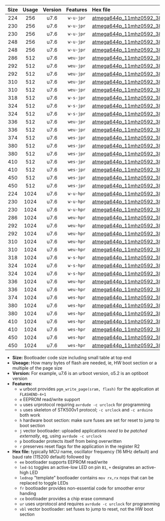 |Size|Usage|Version|Features|Hex file|
|:-:|:-:|:-:|:-:|:--|
|224|256|u7.6|`w-u-jpr`|[atmega644p_11mhz0592_38400bps_ur_vbl.hex](https://raw.githubusercontent.com/stefanrueger/urboot/main/atmega644p_11mhz0592_38400bps_ur_vbl.hex)|
|230|256|u7.6|`w-u-jpr`|[atmega644p_11mhz0592_38400bps_led+b0_ur_vbl.hex](https://raw.githubusercontent.com/stefanrueger/urboot/main/atmega644p_11mhz0592_38400bps_led+b0_ur_vbl.hex)|
|230|256|u7.6|`w-u-jpr`|[atmega644p_11mhz0592_38400bps_lednop_ur_vbl.hex](https://raw.githubusercontent.com/stefanrueger/urboot/main/atmega644p_11mhz0592_38400bps_lednop_ur_vbl.hex)|
|248|256|u7.6|`w-u-jpr`|[atmega644p_11mhz0592_38400bps_led+b0_fr_ur_vbl.hex](https://raw.githubusercontent.com/stefanrueger/urboot/main/atmega644p_11mhz0592_38400bps_led+b0_fr_ur_vbl.hex)|
|248|256|u7.6|`w-u-jpr`|[atmega644p_11mhz0592_38400bps_lednop_fr_ur_vbl.hex](https://raw.githubusercontent.com/stefanrueger/urboot/main/atmega644p_11mhz0592_38400bps_lednop_fr_ur_vbl.hex)|
|286|512|u7.6|`weu-jpr`|[atmega644p_11mhz0592_38400bps_ee_ur_vbl.hex](https://raw.githubusercontent.com/stefanrueger/urboot/main/atmega644p_11mhz0592_38400bps_ee_ur_vbl.hex)|
|292|512|u7.6|`weu-jpr`|[atmega644p_11mhz0592_38400bps_ee_led+b0_ur_vbl.hex](https://raw.githubusercontent.com/stefanrueger/urboot/main/atmega644p_11mhz0592_38400bps_ee_led+b0_ur_vbl.hex)|
|292|512|u7.6|`weu-jpr`|[atmega644p_11mhz0592_38400bps_ee_lednop_ur_vbl.hex](https://raw.githubusercontent.com/stefanrueger/urboot/main/atmega644p_11mhz0592_38400bps_ee_lednop_ur_vbl.hex)|
|310|512|u7.6|`weu-jpr`|[atmega644p_11mhz0592_38400bps_ee_led+b0_fr_ur_vbl.hex](https://raw.githubusercontent.com/stefanrueger/urboot/main/atmega644p_11mhz0592_38400bps_ee_led+b0_fr_ur_vbl.hex)|
|310|512|u7.6|`weu-jpr`|[atmega644p_11mhz0592_38400bps_ee_lednop_fr_ur_vbl.hex](https://raw.githubusercontent.com/stefanrueger/urboot/main/atmega644p_11mhz0592_38400bps_ee_lednop_fr_ur_vbl.hex)|
|318|512|u7.6|`w-s-jpr`|[atmega644p_11mhz0592_38400bps_vbl.hex](https://raw.githubusercontent.com/stefanrueger/urboot/main/atmega644p_11mhz0592_38400bps_vbl.hex)|
|324|512|u7.6|`w-s-jpr`|[atmega644p_11mhz0592_38400bps_led+b0_vbl.hex](https://raw.githubusercontent.com/stefanrueger/urboot/main/atmega644p_11mhz0592_38400bps_led+b0_vbl.hex)|
|324|512|u7.6|`w-s-jpr`|[atmega644p_11mhz0592_38400bps_lednop_vbl.hex](https://raw.githubusercontent.com/stefanrueger/urboot/main/atmega644p_11mhz0592_38400bps_lednop_vbl.hex)|
|336|512|u7.6|`weu-jpr`|[atmega644p_11mhz0592_38400bps_ee_led+b0_fr_ce_ur_vbl.hex](https://raw.githubusercontent.com/stefanrueger/urboot/main/atmega644p_11mhz0592_38400bps_ee_led+b0_fr_ce_ur_vbl.hex)|
|336|512|u7.6|`weu-jpr`|[atmega644p_11mhz0592_38400bps_ee_lednop_fr_ce_ur_vbl.hex](https://raw.githubusercontent.com/stefanrueger/urboot/main/atmega644p_11mhz0592_38400bps_ee_lednop_fr_ce_ur_vbl.hex)|
|374|512|u7.6|`wes-jpr`|[atmega644p_11mhz0592_38400bps_ee_vbl.hex](https://raw.githubusercontent.com/stefanrueger/urboot/main/atmega644p_11mhz0592_38400bps_ee_vbl.hex)|
|380|512|u7.6|`wes-jpr`|[atmega644p_11mhz0592_38400bps_ee_led+b0_vbl.hex](https://raw.githubusercontent.com/stefanrueger/urboot/main/atmega644p_11mhz0592_38400bps_ee_led+b0_vbl.hex)|
|380|512|u7.6|`wes-jpr`|[atmega644p_11mhz0592_38400bps_ee_lednop_vbl.hex](https://raw.githubusercontent.com/stefanrueger/urboot/main/atmega644p_11mhz0592_38400bps_ee_lednop_vbl.hex)|
|410|512|u7.6|`wes-jpr`|[atmega644p_11mhz0592_38400bps_ee_led+b0_fr_vbl.hex](https://raw.githubusercontent.com/stefanrueger/urboot/main/atmega644p_11mhz0592_38400bps_ee_led+b0_fr_vbl.hex)|
|410|512|u7.6|`wes-jpr`|[atmega644p_11mhz0592_38400bps_ee_lednop_fr_vbl.hex](https://raw.githubusercontent.com/stefanrueger/urboot/main/atmega644p_11mhz0592_38400bps_ee_lednop_fr_vbl.hex)|
|450|512|u7.6|`wes-jpr`|[atmega644p_11mhz0592_38400bps_ee_led+b0_fr_ce_vbl.hex](https://raw.githubusercontent.com/stefanrueger/urboot/main/atmega644p_11mhz0592_38400bps_ee_led+b0_fr_ce_vbl.hex)|
|450|512|u7.6|`wes-jpr`|[atmega644p_11mhz0592_38400bps_ee_lednop_fr_ce_vbl.hex](https://raw.githubusercontent.com/stefanrueger/urboot/main/atmega644p_11mhz0592_38400bps_ee_lednop_fr_ce_vbl.hex)|
|224|1024|u7.6|`w-u-hpr`|[atmega644p_11mhz0592_38400bps_ur.hex](https://raw.githubusercontent.com/stefanrueger/urboot/main/atmega644p_11mhz0592_38400bps_ur.hex)|
|230|1024|u7.6|`w-u-hpr`|[atmega644p_11mhz0592_38400bps_led+b0_ur.hex](https://raw.githubusercontent.com/stefanrueger/urboot/main/atmega644p_11mhz0592_38400bps_led+b0_ur.hex)|
|230|1024|u7.6|`w-u-hpr`|[atmega644p_11mhz0592_38400bps_lednop_ur.hex](https://raw.githubusercontent.com/stefanrueger/urboot/main/atmega644p_11mhz0592_38400bps_lednop_ur.hex)|
|286|1024|u7.6|`weu-hpr`|[atmega644p_11mhz0592_38400bps_ee_ur.hex](https://raw.githubusercontent.com/stefanrueger/urboot/main/atmega644p_11mhz0592_38400bps_ee_ur.hex)|
|292|1024|u7.6|`weu-hpr`|[atmega644p_11mhz0592_38400bps_ee_led+b0_ur.hex](https://raw.githubusercontent.com/stefanrueger/urboot/main/atmega644p_11mhz0592_38400bps_ee_led+b0_ur.hex)|
|292|1024|u7.6|`weu-hpr`|[atmega644p_11mhz0592_38400bps_ee_lednop_ur.hex](https://raw.githubusercontent.com/stefanrueger/urboot/main/atmega644p_11mhz0592_38400bps_ee_lednop_ur.hex)|
|310|1024|u7.6|`weu-hpr`|[atmega644p_11mhz0592_38400bps_ee_led+b0_fr_ur.hex](https://raw.githubusercontent.com/stefanrueger/urboot/main/atmega644p_11mhz0592_38400bps_ee_led+b0_fr_ur.hex)|
|310|1024|u7.6|`weu-hpr`|[atmega644p_11mhz0592_38400bps_ee_lednop_fr_ur.hex](https://raw.githubusercontent.com/stefanrueger/urboot/main/atmega644p_11mhz0592_38400bps_ee_lednop_fr_ur.hex)|
|318|1024|u7.6|`w-s-hpr`|[atmega644p_11mhz0592_38400bps.hex](https://raw.githubusercontent.com/stefanrueger/urboot/main/atmega644p_11mhz0592_38400bps.hex)|
|324|1024|u7.6|`w-s-hpr`|[atmega644p_11mhz0592_38400bps_led+b0.hex](https://raw.githubusercontent.com/stefanrueger/urboot/main/atmega644p_11mhz0592_38400bps_led+b0.hex)|
|324|1024|u7.6|`w-s-hpr`|[atmega644p_11mhz0592_38400bps_lednop.hex](https://raw.githubusercontent.com/stefanrueger/urboot/main/atmega644p_11mhz0592_38400bps_lednop.hex)|
|336|1024|u7.6|`weu-hpr`|[atmega644p_11mhz0592_38400bps_ee_led+b0_fr_ce_ur.hex](https://raw.githubusercontent.com/stefanrueger/urboot/main/atmega644p_11mhz0592_38400bps_ee_led+b0_fr_ce_ur.hex)|
|336|1024|u7.6|`weu-hpr`|[atmega644p_11mhz0592_38400bps_ee_lednop_fr_ce_ur.hex](https://raw.githubusercontent.com/stefanrueger/urboot/main/atmega644p_11mhz0592_38400bps_ee_lednop_fr_ce_ur.hex)|
|374|1024|u7.6|`wes-hpr`|[atmega644p_11mhz0592_38400bps_ee.hex](https://raw.githubusercontent.com/stefanrueger/urboot/main/atmega644p_11mhz0592_38400bps_ee.hex)|
|380|1024|u7.6|`wes-hpr`|[atmega644p_11mhz0592_38400bps_ee_led+b0.hex](https://raw.githubusercontent.com/stefanrueger/urboot/main/atmega644p_11mhz0592_38400bps_ee_led+b0.hex)|
|380|1024|u7.6|`wes-hpr`|[atmega644p_11mhz0592_38400bps_ee_lednop.hex](https://raw.githubusercontent.com/stefanrueger/urboot/main/atmega644p_11mhz0592_38400bps_ee_lednop.hex)|
|410|1024|u7.6|`wes-hpr`|[atmega644p_11mhz0592_38400bps_ee_led+b0_fr.hex](https://raw.githubusercontent.com/stefanrueger/urboot/main/atmega644p_11mhz0592_38400bps_ee_led+b0_fr.hex)|
|410|1024|u7.6|`wes-hpr`|[atmega644p_11mhz0592_38400bps_ee_lednop_fr.hex](https://raw.githubusercontent.com/stefanrueger/urboot/main/atmega644p_11mhz0592_38400bps_ee_lednop_fr.hex)|
|450|1024|u7.6|`wes-hpr`|[atmega644p_11mhz0592_38400bps_ee_led+b0_fr_ce.hex](https://raw.githubusercontent.com/stefanrueger/urboot/main/atmega644p_11mhz0592_38400bps_ee_led+b0_fr_ce.hex)|
|450|1024|u7.6|`wes-hpr`|[atmega644p_11mhz0592_38400bps_ee_lednop_fr_ce.hex](https://raw.githubusercontent.com/stefanrueger/urboot/main/atmega644p_11mhz0592_38400bps_ee_lednop_fr_ce.hex)|

- **Size:** Bootloader code size including small table at top end
- **Useage:** How many bytes of flash are needed, ie, HW boot section or a multiple of the page size
- **Version:** For example, u7.6 is an urboot version, o5.2 is an optiboot version
- **Features:**
  + `w` urboot provides `pgm_write_page(sram, flash)` for the application at `FLASHEND-4+1`
  + `e` EEPROM read/write support
  + `u` uses urprotocol requiring `avrdude -c urclock` for programming
  + `s` uses skeleton of STK500v1 protocol; `-c urclock` and `-c arduino` both work
  + `h` hardware boot section: make sure fuses are set for reset to jump to boot section
  + `j` vector bootloader: uploaded applications *need to be patched externally*, eg, using `avrdude -c urclock`
  + `p` bootloader protects itself from being overwritten
  + `r` preserves reset flags for the application in the register R2
- **Hex file:** typically MCU name, oscillator frequency (16 MHz default) and baud rate (115200 default) followed by
  + `ee` bootloader supports EEPROM read/write
  + `led-b1` toggles an active-low LED on pin `B1`, `+` designates an active-high LED
  + `lednop` "template" bootloader contains `mov rx,rx` nops that can be replaced to toggle LEDs
  + `fr` bootloader provides non-essential code for smoother error handing
  + `ce` bootloader provides a chip erase command
  + `ur` uses urprotocol and requires `avrdude -c urclock` for programming
  + `vbl` vector bootloader: set fuses to jump to reset, not the HW boot section
